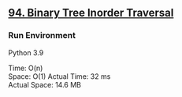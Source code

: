 ## [94. Binary Tree Inorder Traversal](https://leetcode.com/problems/binary-tree-inorder-traversal/)

### Run Environment
Python 3.9

Time: O(n)  
Space: O(1)
Actual Time: 32 ms  
Actual Space: 14.6 MB

